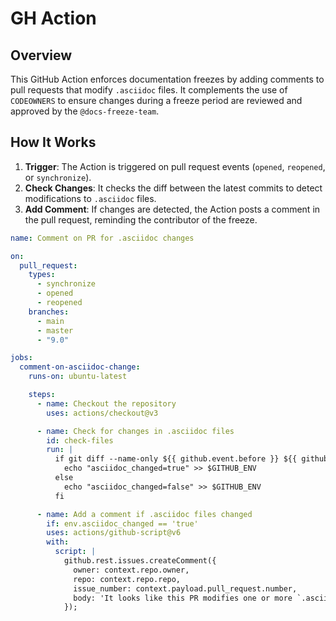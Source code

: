 # GH Action

## Overview
This GitHub Action enforces documentation freezes by adding comments to pull requests that modify `.asciidoc` files. It complements the use of `CODEOWNERS` to ensure changes during a freeze period are reviewed and approved by the `@docs-freeze-team`.

## How It Works
1. **Trigger**: The Action is triggered on pull request events (`opened`, `reopened`, or `synchronize`).
2. **Check Changes**: It checks the diff between the latest commits to detect modifications to `.asciidoc` files.
3. **Add Comment**: If changes are detected, the Action posts a comment in the pull request, reminding the contributor of the freeze.

```yaml
name: Comment on PR for .asciidoc changes

on:
  pull_request:
    types:
      - synchronize
      - opened
      - reopened
    branches:
      - main
      - master
      - "9.0"

jobs:
  comment-on-asciidoc-change:
    runs-on: ubuntu-latest

    steps:
      - name: Checkout the repository
        uses: actions/checkout@v3

      - name: Check for changes in .asciidoc files
        id: check-files
        run: |
          if git diff --name-only ${{ github.event.before }} ${{ github.sha }} | grep -E '\.asciidoc$'; then
            echo "asciidoc_changed=true" >> $GITHUB_ENV
          else
            echo "asciidoc_changed=false" >> $GITHUB_ENV
          fi

      - name: Add a comment if .asciidoc files changed
        if: env.asciidoc_changed == 'true'
        uses: actions/github-script@v6
        with:
          script: |
            github.rest.issues.createComment({
              owner: context.repo.owner,
              repo: context.repo.repo,
              issue_number: context.payload.pull_request.number,
              body: 'It looks like this PR modifies one or more `.asciidoc` files. The documentation is currently under a documentation freeze. Please do not merge this PR. See [link](link) to learn more.'
            });
```